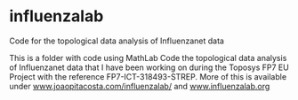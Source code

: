 # influenzalab
Code for the topological data analysis of Influenzanet data 

This is a folder with code using MathLab Code the topological data analysis of Influenzanet data that I have been working on during the Toposys FP7 EU Project with the reference FP7-ICT-318493-STREP. More of this is available under www.joaopitacosta.com/influenzalab/ and www.influenzalab.org
